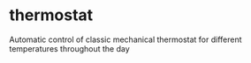 # thermostat
Automatic control of classic mechanical thermostat for different temperatures throughout the day
